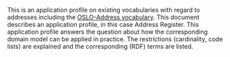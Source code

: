 This is an application profile on existing vocabularies with regard to addresses including the [OSLO-Address vocabulary](http://data.vlaanderen.be/ns/adres). 
This document describes an application profile, in this case Address Register. This application profile answers the question about 
how the corresponding domain model can be applied in practice. 
The restrictions (cardinality, code lists) are explained and the corresponding (RDF) terms are listed.